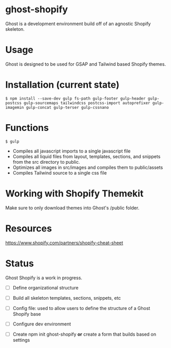 # ghost-shopify
Ghost is a development environment build off of an agnostic Shopify skeleton. 

# Usage
Ghost is designed to be used for GSAP and Tailwind based Shopify themes.

# Installation (current state)

```
$ npm install --save-dev gulp fs-path gulp-footer gulp-header gulp-postcss gulp-sourcemaps tailwindcss postcss-import autoprefixer gulp-imagemin gulp-concat gulp-terser gulp-cssnano
```

# Functions

```
$ gulp
```

* Compiles all javascript imports to a single javascript file
* Compiles all liquid files from layout, templates, sections, and snippets from the src directory to public.
* Optimizes all images in src/images and compiles them to public/assets
* Compiles Tailwind source to a single css file

# Working with Shopify Themekit

Make sure to only download themes into Ghost's /public folder. 

# Resources
https://www.shopify.com/partners/shopify-cheat-sheet

# Status

Ghost Shopify is a work in progress. 

- [ ] Define organizational structure
- [ ] Build all skeleton templates, sections, snippets, etc
- [ ] Config file: used to allow users to define the structure of a Ghost Shopify base
- [ ] Configure dev environment
- [ ] Create npm init ghost-shopify **or** create a form that builds based on settings 

